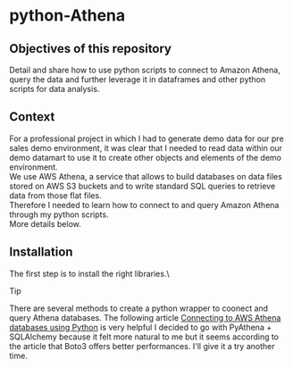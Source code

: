 # python-Athena

## Objectives of this repository
Detail and share how to use python scripts to connect to Amazon Athena, query the data and further leverage it in dataframes and other python scripts for data analysis.

## Context
For a professional project in which I had to generate demo data for our pre sales demo environment, it was clear that I needed to read data within our demo datamart to use it to create other objects and elements of the demo environment.\
We use AWS Athena, a service that allows to build databases on data files stored on AWS S3 buckets and to write standard SQL queries to retrieve data from those flat files.\
Therefore I needed to learn how to connect to and query Amazon Athena through my python scripts.\
More details below.

## Installation
The first step is to install the right libraries.\
> [!TIP]
> There are several methods to create a python wrapper to coonect and query Athena databases.
> The following article [Connecting to AWS Athena databases using Python]([https://pages.github.com/](https://medium.com/codex/connecting-to-aws-athena-databases-using-python-4a9194427638)https://medium.com/codex/connecting-to-aws-athena-databases-using-python-4a9194427638) is very helpful
I decided to go with PyAthena + SQLAlchemy because it felt more natural to me but it seems according to the article that Boto3 offers better performances. I'll give it a try another time.
